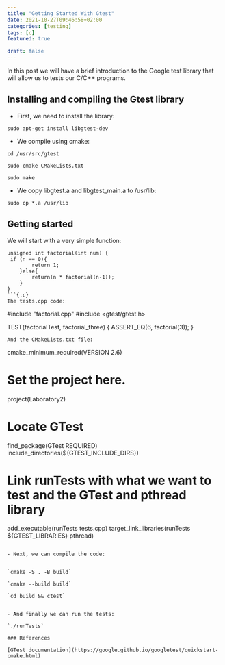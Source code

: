 ```yaml
---
title: "Getting Started With Gtest"
date: 2021-10-27T09:46:58+02:00
categories: [testing]
tags: [c]
featured: true

draft: false
---
```


In this post we will have a brief introduction to the Google test library that will allow us to tests our C/C++ programs.


## Installing and compiling the Gtest library

- First, we need to install the library:

`sudo apt-get install libgtest-dev`

- We compile using cmake:

`cd /usr/src/gtest`

`sudo cmake CMakeLists.txt`

`sudo make`
 
- We copy libgtest.a and libgtest_main.a to /usr/lib:

`sudo cp *.a /usr/lib`

## Getting started

We will start with a very simple function:

```
unsigned int factorial(int num) {
 if (n == 0){
        return 1;
    }else{
        return(n * factorial(n-1));
    }
}
```{.c}
The tests.cpp code:
```
#include "factorial.cpp"
#include <gtest/gtest.h>

TEST(factorialTest, factorial_three) { 
    ASSERT_EQ(6, factorial(3));
}

```
And the CMakeLists.txt file:
```
cmake_minimum_required(VERSION 2.6)

# Set the project here.
project(Laboratory2)

# Locate GTest
find_package(GTest REQUIRED)
include_directories(${GTEST_INCLUDE_DIRS})
 
# Link runTests with what we want to test and the GTest and pthread library
add_executable(runTests tests.cpp)
target_link_libraries(runTests ${GTEST_LIBRARIES} pthread)
```

- Next, we can compile the code:


`cmake -S . -B build`

`cmake --build build`

`cd build && ctest`


- And finally we can run the tests:

`./runTests` 

### References

[GTest documentation](https://google.github.io/googletest/quickstart-cmake.html)
